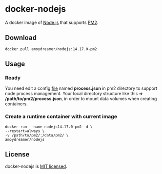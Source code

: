 # docker-nodejs
A docker image of [Node.js](https://nodejs.org/) that supports [PM2](https://pm2.keymetrics.io/docs/usage/quick-start/).

## Download
```
docker pull amoydreamer/nodejs:14.17.0-pm2
```
## Usage

### Ready
You need edit a config [file](https://pm2.keymetrics.io/docs/usage/process-management/#process-configuration) named **process.json** in pm2 directory to support node process management. Your local directory structure like this => **/path/to/pm2/process.json**, in order to mount data volumes when creating containers.

### Create a runtime container with current image
```
docker run --name nodejs14.17.0-pm2 -d \
--restart=always \
-v /path/to/pm2/:/data/pm2/ \
amoydreamer/nodejs
```

## License
docker-nodejs is [MIT licensed](https://github.com/AmoyDreamer/docker-nodejs/blob/master/LICENSE).
